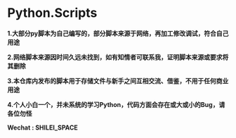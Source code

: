 # Python.Scripts

**1.大部分py脚本为自己编写的，部分脚本来源于网络，再加工修改调试，符合自己用途**  

**2.网络脚本来源因时间久远未找到，如有知情者可联系我，证明脚本来源或要求将其删除**  

**3.本仓库内发布的脚本用于存储文件与新手之间互相交流、借鉴，不用于任何商业用途**  

**4.个人小白一个，并未系统的学习Python，代码方面会存在或大或小的Bug，请各位勿怪**  

**Wechat : SHILEI_SPACE**
